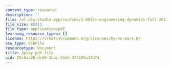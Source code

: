 ```yaml
---
content_type: resource
description: ''
file: /ol-ocw-studio-app/courses/2-003sc-engineering-dynamics-fall-2011/25c6ac26dc063bac51de474185a14b74_f1pxiNDTyHc.pdf
file_size: 85311
file_type: application/pdf
learning_resource_types: []
license: https://creativecommons.org/licenses/by-nc-sa/4.0/
ocw_type: OCWFile
resourcetype: Document
title: 3play pdf file
uid: 25c6ac26-dc06-3bac-51de-474185a14b74
---
```

